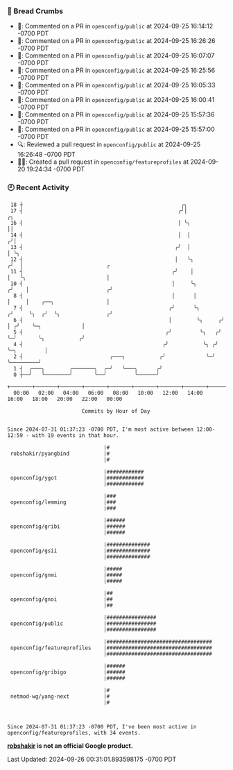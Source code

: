 ### 🍞 Bread Crumbs

 * 💬: Commented on a PR in  `openconfig/public` at 2024-09-25 16:14:12 -0700 PDT
 * 💬: Commented on a PR in  `openconfig/public` at 2024-09-25 16:26:26 -0700 PDT
 * 💬: Commented on a PR in  `openconfig/public` at 2024-09-25 16:07:07 -0700 PDT
 * 💬: Commented on a PR in  `openconfig/public` at 2024-09-25 16:25:56 -0700 PDT
 * 💬: Commented on a PR in  `openconfig/public` at 2024-09-25 16:05:33 -0700 PDT
 * 💬: Commented on a PR in  `openconfig/public` at 2024-09-25 16:00:41 -0700 PDT
 * 💬: Commented on a PR in  `openconfig/public` at 2024-09-25 15:57:36 -0700 PDT
 * 💬: Commented on a PR in  `openconfig/public` at 2024-09-25 15:57:00 -0700 PDT
 * 🔍: Reviewed a pull request in  `openconfig/public` at 2024-09-25 16:26:48 -0700 PDT
 * ✍🏼: Created a pull request in `openconfig/featureprofiles` at 2024-09-20 19:24:34 -0700 PDT

### 🕘 Recent Activity
```
 18 ┼                                                   ╭╮
 17 ┤                                                  ╭╯│               ╭╮
 16 ┤                                                  │ ╰╮              ││
 14 ┤                                                  │  │             ╭╯│
 13 ┤                                                 ╭╯  │             │ ╰╮
 12 ┤                                                 │   ╰╮           ╭╯  │                           ╭
 11 ┤                                                ╭╯    │           │   ╰╮                          │
 10 ┤                                                │     ╰╮         ╭╯    │                         ╭╯
  8 ┤                                                │      │         │     │    ╭──╮                 │
  7 ┤                                               ╭╯      ╰╮       ╭╯     ╰╮  ╭╯  ╰╮               ╭╯
  6 ┤                                               │        ╰╮     ╭╯       │ ╭╯    ╰─╮             │
  5 ┤                                              ╭╯         ╰╮   ╭╯        ╰─╯       ╰╮           ╭╯
  4 ┤                                             ╭╯           ╰╮ ╭╯                    ╰─╮         │
  2 ┤                            ╭───╮           ╭╯             ╰─╯                       ╰─────────╯
  1 ┤  ╭───╮        ╭───────╮  ╭─╯   ╰───╮      ╭╯
  0 ┼──╯   ╰────────╯       ╰──╯         ╰──────╯
    +───────+───────+───────+───────+───────+───────+───────+───────+───────+───────+───────+───────+────
  00:00   02:00   04:00   06:00   08:00   10:00   12:00   14:00   16:00   18:00   20:00   22:00   00:00   

						Commits by Hour of Day


Since 2024-07-31 01:37:23 -0700 PDT, I'm most active between 12:00-12:59 - with 19 events in that hour.

```



```
                               |#
 robshakir/pyangbind           |#
                               |#

                               |############
 openconfig/ygot               |############
                               |############

                               |###
 openconfig/lemming            |###
                               |###

                               |######
 openconfig/gribi              |######
                               |######

                               |##############
 openconfig/gsii               |##############
                               |##############

                               |#####
 openconfig/gnmi               |#####
                               |#####

                               |##
 openconfig/gnoi               |##
                               |##

                               |################
 openconfig/public             |################
                               |################

                               |##################################
 openconfig/featureprofiles    |##################################
                               |##################################

                               |######
 openconfig/gribigo            |######
                               |######

                               |#
 netmod-wg/yang-next           |#
                               |#



Since 2024-07-31 01:37:23 -0700 PDT, I've been most active in openconfig/featureprofiles, with 34 events.

```
**[robshakir](mailto:robjs@google.com) is not an official Google product.**  


Last Updated: 2024-09-26 00:31:01.893598175 -0700 PDT
